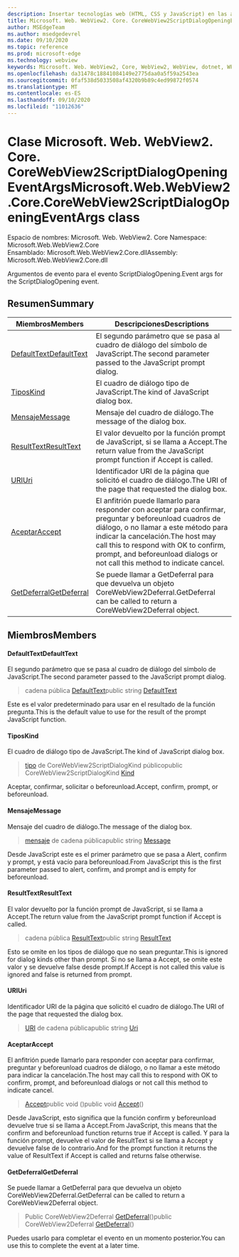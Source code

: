 ```yaml
---
description: Insertar tecnologías web (HTML, CSS y JavaScript) en las aplicaciones nativas con el control Microsoft Edge WebView2
title: Microsoft. Web. WebView2. Core. CoreWebView2ScriptDialogOpeningEventArgs
author: MSEdgeTeam
ms.author: msedgedevrel
ms.date: 09/10/2020
ms.topic: reference
ms.prod: microsoft-edge
ms.technology: webview
keywords: Microsoft. Web. WebView2, Core, WebView2, WebView, dotnet, WPF, WinForms, App, Edge, CoreWebView2, CoreWebView2Controller, control de explorador, Edge HTML, Microsoft. Web. WebView2. Core. CoreWebView2ScriptDialogOpeningEventArgs
ms.openlocfilehash: da31478c18841084149e2775daa0a5f59a2543ea
ms.sourcegitcommit: 0faf538d5033508af4320b9b89c4ed99872f0574
ms.translationtype: MT
ms.contentlocale: es-ES
ms.lasthandoff: 09/10/2020
ms.locfileid: "11012636"
---
```

# <span data-ttu-id="4125c-104">Clase Microsoft. Web. WebView2. Core. CoreWebView2ScriptDialogOpeningEventArgs</span><span class="sxs-lookup"><span data-stu-id="4125c-104">Microsoft.Web.WebView2.Core.CoreWebView2ScriptDialogOpeningEventArgs class</span></span> 

<span data-ttu-id="4125c-105">Espacio de nombres: Microsoft. Web. WebView2. Core </span><span class="sxs-lookup"><span data-stu-id="4125c-105">Namespace: Microsoft.Web.WebView2.Core</span></span>\
<span data-ttu-id="4125c-106">Ensamblado: Microsoft.Web.WebView2.Core.dll</span><span class="sxs-lookup"><span data-stu-id="4125c-106">Assembly: Microsoft.Web.WebView2.Core.dll</span></span>

<span data-ttu-id="4125c-107">Argumentos de evento para el evento ScriptDialogOpening.</span><span class="sxs-lookup"><span data-stu-id="4125c-107">Event args for the ScriptDialogOpening event.</span></span>

## <span data-ttu-id="4125c-108">Resumen</span><span class="sxs-lookup"><span data-stu-id="4125c-108">Summary</span></span>

 <span data-ttu-id="4125c-109">Miembros</span><span class="sxs-lookup"><span data-stu-id="4125c-109">Members</span></span>                        | <span data-ttu-id="4125c-110">Descripciones</span><span class="sxs-lookup"><span data-stu-id="4125c-110">Descriptions</span></span>
--------------------------------|---------------------------------------------
[<span data-ttu-id="4125c-111">DefaultText</span><span class="sxs-lookup"><span data-stu-id="4125c-111">DefaultText</span></span>](#defaulttext) | <span data-ttu-id="4125c-112">El segundo parámetro que se pasa al cuadro de diálogo del símbolo de JavaScript.</span><span class="sxs-lookup"><span data-stu-id="4125c-112">The second parameter passed to the JavaScript prompt dialog.</span></span>
[<span data-ttu-id="4125c-113">Tipos</span><span class="sxs-lookup"><span data-stu-id="4125c-113">Kind</span></span>](#kind) | <span data-ttu-id="4125c-114">El cuadro de diálogo tipo de JavaScript.</span><span class="sxs-lookup"><span data-stu-id="4125c-114">The kind of JavaScript dialog box.</span></span>
[<span data-ttu-id="4125c-115">Mensaje</span><span class="sxs-lookup"><span data-stu-id="4125c-115">Message</span></span>](#message) | <span data-ttu-id="4125c-116">Mensaje del cuadro de diálogo.</span><span class="sxs-lookup"><span data-stu-id="4125c-116">The message of the dialog box.</span></span>
[<span data-ttu-id="4125c-117">ResultText</span><span class="sxs-lookup"><span data-stu-id="4125c-117">ResultText</span></span>](#resulttext) | <span data-ttu-id="4125c-118">El valor devuelto por la función prompt de JavaScript, si se llama a Accept.</span><span class="sxs-lookup"><span data-stu-id="4125c-118">The return value from the JavaScript prompt function if Accept is called.</span></span>
[<span data-ttu-id="4125c-119">URI</span><span class="sxs-lookup"><span data-stu-id="4125c-119">Uri</span></span>](#uri) | <span data-ttu-id="4125c-120">Identificador URI de la página que solicitó el cuadro de diálogo.</span><span class="sxs-lookup"><span data-stu-id="4125c-120">The URI of the page that requested the dialog box.</span></span>
[<span data-ttu-id="4125c-121">Aceptar</span><span class="sxs-lookup"><span data-stu-id="4125c-121">Accept</span></span>](#accept) | <span data-ttu-id="4125c-122">El anfitrión puede llamarlo para responder con aceptar para confirmar, preguntar y beforeunload cuadros de diálogo, o no llamar a este método para indicar la cancelación.</span><span class="sxs-lookup"><span data-stu-id="4125c-122">The host may call this to respond with OK to confirm, prompt, and beforeunload dialogs or not call this method to indicate cancel.</span></span>
[<span data-ttu-id="4125c-123">GetDeferral</span><span class="sxs-lookup"><span data-stu-id="4125c-123">GetDeferral</span></span>](#getdeferral) | <span data-ttu-id="4125c-124">Se puede llamar a GetDeferral para que devuelva un objeto CoreWebView2Deferral.</span><span class="sxs-lookup"><span data-stu-id="4125c-124">GetDeferral can be called to return a CoreWebView2Deferral object.</span></span>

## <span data-ttu-id="4125c-125">Miembros</span><span class="sxs-lookup"><span data-stu-id="4125c-125">Members</span></span>

#### <span data-ttu-id="4125c-126">DefaultText</span><span class="sxs-lookup"><span data-stu-id="4125c-126">DefaultText</span></span> 

<span data-ttu-id="4125c-127">El segundo parámetro que se pasa al cuadro de diálogo del símbolo de JavaScript.</span><span class="sxs-lookup"><span data-stu-id="4125c-127">The second parameter passed to the JavaScript prompt dialog.</span></span>

> <span data-ttu-id="4125c-128">cadena pública [DefaultText](#defaulttext)</span><span class="sxs-lookup"><span data-stu-id="4125c-128">public string [DefaultText](#defaulttext)</span></span>

<span data-ttu-id="4125c-129">Este es el valor predeterminado para usar en el resultado de la función pregunta.</span><span class="sxs-lookup"><span data-stu-id="4125c-129">This is the default value to use for the result of the prompt JavaScript function.</span></span>

#### <span data-ttu-id="4125c-130">Tipos</span><span class="sxs-lookup"><span data-stu-id="4125c-130">Kind</span></span> 

<span data-ttu-id="4125c-131">El cuadro de diálogo tipo de JavaScript.</span><span class="sxs-lookup"><span data-stu-id="4125c-131">The kind of JavaScript dialog box.</span></span>

> <span data-ttu-id="4125c-132">[tipo](#kind) de CoreWebView2ScriptDialogKind público</span><span class="sxs-lookup"><span data-stu-id="4125c-132">public CoreWebView2ScriptDialogKind [Kind](#kind)</span></span>

<span data-ttu-id="4125c-133">Aceptar, confirmar, solicitar o beforeunload.</span><span class="sxs-lookup"><span data-stu-id="4125c-133">Accept, confirm, prompt, or beforeunload.</span></span>

#### <span data-ttu-id="4125c-134">Mensaje</span><span class="sxs-lookup"><span data-stu-id="4125c-134">Message</span></span> 

<span data-ttu-id="4125c-135">Mensaje del cuadro de diálogo.</span><span class="sxs-lookup"><span data-stu-id="4125c-135">The message of the dialog box.</span></span>

> <span data-ttu-id="4125c-136">[mensaje](#message) de cadena pública</span><span class="sxs-lookup"><span data-stu-id="4125c-136">public string [Message](#message)</span></span>

<span data-ttu-id="4125c-137">Desde JavaScript este es el primer parámetro que se pasa a Alert, confirm y prompt, y está vacío para beforeunload.</span><span class="sxs-lookup"><span data-stu-id="4125c-137">From JavaScript this is the first parameter passed to alert, confirm, and prompt and is empty for beforeunload.</span></span>

#### <span data-ttu-id="4125c-138">ResultText</span><span class="sxs-lookup"><span data-stu-id="4125c-138">ResultText</span></span> 

<span data-ttu-id="4125c-139">El valor devuelto por la función prompt de JavaScript, si se llama a Accept.</span><span class="sxs-lookup"><span data-stu-id="4125c-139">The return value from the JavaScript prompt function if Accept is called.</span></span>

> <span data-ttu-id="4125c-140">cadena pública [ResultText](#resulttext)</span><span class="sxs-lookup"><span data-stu-id="4125c-140">public string [ResultText](#resulttext)</span></span>

<span data-ttu-id="4125c-141">Esto se omite en los tipos de diálogo que no sean preguntar.</span><span class="sxs-lookup"><span data-stu-id="4125c-141">This is ignored for dialog kinds other than prompt.</span></span> <span data-ttu-id="4125c-142">Si no se llama a Accept, se omite este valor y se devuelve false desde prompt.</span><span class="sxs-lookup"><span data-stu-id="4125c-142">If Accept is not called this value is ignored and false is returned from prompt.</span></span>

#### <span data-ttu-id="4125c-143">URI</span><span class="sxs-lookup"><span data-stu-id="4125c-143">Uri</span></span> 

<span data-ttu-id="4125c-144">Identificador URI de la página que solicitó el cuadro de diálogo.</span><span class="sxs-lookup"><span data-stu-id="4125c-144">The URI of the page that requested the dialog box.</span></span>

> <span data-ttu-id="4125c-145">[URI](#uri) de cadena pública</span><span class="sxs-lookup"><span data-stu-id="4125c-145">public string [Uri](#uri)</span></span>

#### <span data-ttu-id="4125c-146">Aceptar</span><span class="sxs-lookup"><span data-stu-id="4125c-146">Accept</span></span> 

<span data-ttu-id="4125c-147">El anfitrión puede llamarlo para responder con aceptar para confirmar, preguntar y beforeunload cuadros de diálogo, o no llamar a este método para indicar la cancelación.</span><span class="sxs-lookup"><span data-stu-id="4125c-147">The host may call this to respond with OK to confirm, prompt, and beforeunload dialogs or not call this method to indicate cancel.</span></span>

> <span data-ttu-id="4125c-148">[Accept](#accept)public void ()</span><span class="sxs-lookup"><span data-stu-id="4125c-148">public void [Accept](#accept)()</span></span>

<span data-ttu-id="4125c-149">Desde JavaScript, esto significa que la función confirm y beforeunload devuelve true si se llama a Accept.</span><span class="sxs-lookup"><span data-stu-id="4125c-149">From JavaScript, this means that the confirm and beforeunload function returns true if Accept is called.</span></span> <span data-ttu-id="4125c-150">Y para la función prompt, devuelve el valor de ResultText si se llama a Accept y devuelve false de lo contrario.</span><span class="sxs-lookup"><span data-stu-id="4125c-150">And for the prompt function it returns the value of ResultText if Accept is called and returns false otherwise.</span></span>

#### <span data-ttu-id="4125c-151">GetDeferral</span><span class="sxs-lookup"><span data-stu-id="4125c-151">GetDeferral</span></span> 

<span data-ttu-id="4125c-152">Se puede llamar a GetDeferral para que devuelva un objeto CoreWebView2Deferral.</span><span class="sxs-lookup"><span data-stu-id="4125c-152">GetDeferral can be called to return a CoreWebView2Deferral object.</span></span>

> <span data-ttu-id="4125c-153">Public CoreWebView2Deferral [GetDeferral](#getdeferral)()</span><span class="sxs-lookup"><span data-stu-id="4125c-153">public CoreWebView2Deferral [GetDeferral](#getdeferral)()</span></span>

<span data-ttu-id="4125c-154">Puedes usarlo para completar el evento en un momento posterior.</span><span class="sxs-lookup"><span data-stu-id="4125c-154">You can use this to complete the event at a later time.</span></span>

